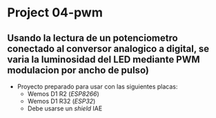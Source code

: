 #   Project 04-pwm
##  Usando la lectura de un potenciometro conectado al conversor analogico a digital, se varia la luminosidad del LED mediante PWM modulacion por ancho de pulso)

- Proyecto preparado para usar con las siguientes placas:
    - Wemos D1 R2   (_ESP8266_)
    - Wemos D1 R32  (_ESP32_)
    - Debe usarse un _shield_ IAE


